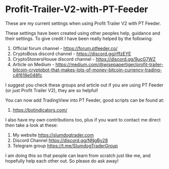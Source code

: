 # Profit-Trailer-V2-with-PT-Feeder
These are my current settings when using Profit Trailer V2 with PT Feeder.

These settings have been created using other peoples help, guidance and their settings. To give credit I have been really helped by the following:

1) Official forum channel - https://forum.ptfeeder.co/
2) CryptoBoss discord channel - https://discord.gg/rffzEYE 
3) CryptoStonersHouse discord channel - https://discord.gg/9ucG7WZ
4) Article on Medium - https://medium.com/@wisepapertiger/profit-trailer-bitcoin-cryptobot-that-makes-lots-of-money-bitcoin-currency-trading-c4f618e048fc

I suggest you check these groups and article out if you are using PT Feeder (or just Profit Trailer V2), they are so helpful!

You can now add TradingView into PT Feeder, good scripts can be found at:
1) https://botindicators.com/

I also have my own contributions too, plus if you want to contact me direct then take a look at these:
1) My website https://slumdogtrader.com
2) Discord Channel https://discord.gg/NNgBy28 
3) Telegram group https://t.me/SlumdogTraderGroup 

I am doing this so that people can learn from scratch just like me, and hopefully help each other out. So please do ask away!
